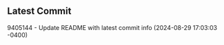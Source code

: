 
## Latest Commit
9405144 - Update README with latest commit info (2024-08-29 17:03:03 -0400) <Yunxi-Zhou>
